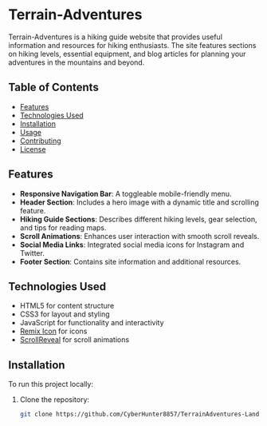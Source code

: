 # Terrain-Adventures

Terrain-Adventures is a hiking guide website that provides useful information and resources for hiking enthusiasts. The site features sections on hiking levels, essential equipment, and blog articles for planning your adventures in the mountains and beyond.

## Table of Contents

- [Features](#features)
- [Technologies Used](#technologies-used)
- [Installation](#installation)
- [Usage](#usage)
- [Contributing](#contributing)
- [License](#license)

## Features

- **Responsive Navigation Bar**: A toggleable mobile-friendly menu.
- **Header Section**: Includes a hero image with a dynamic title and scrolling feature.
- **Hiking Guide Sections**: Describes different hiking levels, gear selection, and tips for reading maps.
- **Scroll Animations**: Enhances user interaction with smooth scroll reveals.
- **Social Media Links**: Integrated social media icons for Instagram and Twitter.
- **Footer Section**: Contains site information and additional resources.

## Technologies Used

- HTML5 for content structure
- CSS3 for layout and styling
- JavaScript for functionality and interactivity
- [Remix Icon](https://remixicon.com/) for icons
- [ScrollReveal](https://scrollrevealjs.org/) for scroll animations

## Installation

To run this project locally:

1. Clone the repository:
   ```bash
   git clone https://github.com/CyberHunter8857/TerrainAdventures-Landing_Page-.git
